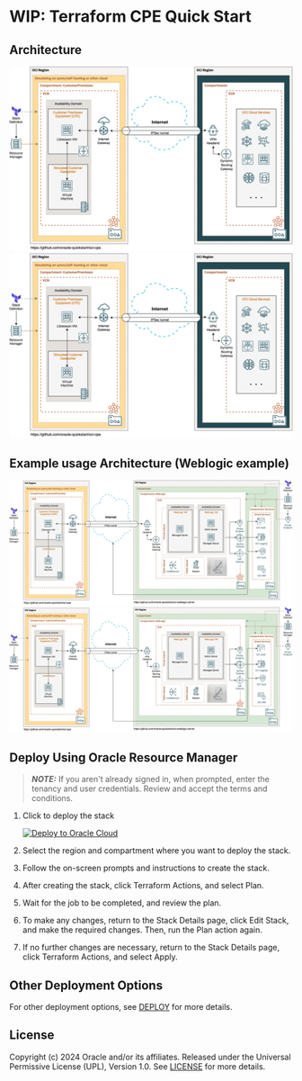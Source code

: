 # WIP: Terraform CPE Quick Start

## Architecture

![OCI CPE Architecture](./images/oci_cpe_generic_architecture.png#gh-light-mode-only)![OCI CPE Architecture - Dark Mode](./images/oci_cpe_generic_architecture_dark.png#gh-dark-mode-only)

## Example usage Architecture (Weblogic example)


![OCI CPE Tutorial Architecture](./images/oci_cpe_wls_tutorial_architecture.png#gh-light-mode-only)![OCI CPE Architecture - Dark Mode](./images/oci_cpe_wls_tutorial_architecture_dark.png#gh-dark-mode-only)

## Deploy Using Oracle Resource Manager

> ___NOTE:___ If you aren't already signed in, when prompted, enter the tenancy and user credentials. Review and accept the terms and conditions.

1. Click to deploy the stack

    [![Deploy to Oracle Cloud][magic_button]][magic_cpe_stack]

1. Select the region and compartment where you want to deploy the stack.

1. Follow the on-screen prompts and instructions to create the stack.

1. After creating the stack, click Terraform Actions, and select Plan.

1. Wait for the job to be completed, and review the plan.

1. To make any changes, return to the Stack Details page, click Edit Stack, and make the required changes. Then, run the Plan action again.

1. If no further changes are necessary, return to the Stack Details page, click Terraform Actions, and select Apply.

## Other Deployment Options

For other deployment options, see [DEPLOY](./DEPLOY.md) for more details.

## License

Copyright (c) 2024 Oracle and/or its affiliates.
Released under the Universal Permissive License (UPL), Version 1.0.
See [LICENSE](./LICENSE) for more details.

[magic_button]: https://oci-resourcemanager-plugin.plugins.oci.oraclecloud.com/latest/deploy-to-oracle-cloud.svg
[magic_cpe_stack]: https://cloud.oracle.com/resourcemanager/stacks/create?zipUrl=https://github.com/oracle-quickstart/oci-cpe/releases/latest/download/oci-cpe-stack.zip